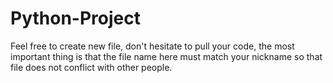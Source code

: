 # Python-Project
Feel free to create new file, don't hesitate to pull your code, the most important thing is that the file name here must match your nickname so that file does not conflict with other people.
